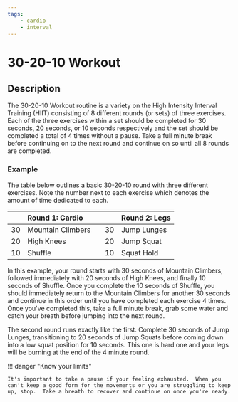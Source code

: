 ```yaml
---
tags:
    - cardio
    - interval
---
```


# 30-20-10 Workout

## Description

The 30-20-10 Workout routine is a variety on the High Intensity Interval Training (HIIT) consisting of 8 different rounds (or sets) of three exercises.  Each of the three exercises within a set should be completed for 30 seconds, 20 seconds, or 10 seconds respectively and the set should be completed a total of 4 times without a pause.  Take a full minute break before continuing on to the next round and continue on so until all 8 rounds are completed.

### Example

The table below outlines a basic 30-20-10 round with three different exercises.  Note the number next to each exercise which denotes the amount of time dedicated to each.

|    |  Round 1: Cardio |    |    |  Round 2: Legs |
|---:|:-----------------|----|---:|:---------------|
| 30 | Mountain Climbers |   | 30 | Jump Lunges    |
| 20 | High Knees       |    | 20 | Jump Squat     |
| 10 | Shuffle          |    | 10 | Squat Hold     |

In this example, your round starts with 30 seconds of Mountain Climbers, followed immediately with 20 seconds of High Knees, and finally 10 seconds of Shuffle.  Once you complete the 10 seconds of Shuffle, you should immediately return to the Mountain Climbers for another 30 seconds and continue in this order until you have completed each exercise 4 times.  Once you've completed this, take a full minute break, grab some water and catch your breath before jumping into the next round.  

The second round runs exactly like the first.  Complete 30 seconds of Jump Lunges, transitioning to 20 seconds of Jump Squats before coming down into a low squat position for 10 seconds.  This one is hard one and your legs will be burning at the end of the 4 minute round.

!!! danger "Know your limits"

    It's important to take a pause if your feeling exhausted.  When you can't keep a good form for the movements or you are struggling to keep up, stop.  Take a breath to recover and continue on once you're ready.